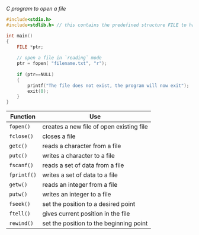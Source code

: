 _C program to open a file_
```c
#include<stdio.h>
#include<stdlib.h> // this contains the predefined structure FILE to handle files

int main()
{
	FILE *ptr;
	
	// open a file in `reading` mode
	ptr = fopen( "filename.txt", "r");
	
	if (ptr==NULL)
	{
		printf("The file does not exist, the program will now exit");
		exit(0);
	}
}
```


| Function    | Use                                      |
| ----------- | ---------------------------------------- |
| `fopen()`   | creates a new file of open existing file |
| `fclose()`  | closes a file                            |
| `getc()`    | reads a character from a file            |
| `putc()`    | writes a character to a file             |
| `fscanf()`  | reads a set of data from a file          |
| `fprintf()` | writes a set of data to a file           |
| `getw()`    | reads an integer from a file             |
| `putw()`    | writes an integer to a file              |
| `fseek()`   | set the position to a desired point      |
| `ftell()`   | gives current position in the file       |
| `rewind()`  | set the position to the beginning point  |
